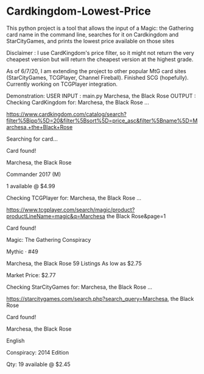 # Cardkingdom-Lowest-Price
This python project is a tool that allows the input of a Magic: the Gathering card name in the command line, searches for it on Cardkingdom and StarCityGames, and prints the lowest price available on those sites

Disclaimer : I use CardKingdom's price filter, so it might not return the very cheapest version but will return the cheapest version at the highest grade.

As of 6/7/20, I am extending the project to other popular MtG card sites (StarCityGames, TCGPlayer, Channel Fireball). Finished SCG (hopefully). Currently working on TCGPlayer integration.


Demonstration:
  USER INPUT : main.py Marchesa, the Black Rose
  OUTPUT : 
  Checking CardKingdom for: Marchesa, the Black Rose ...
  
  https://www.cardkingdom.com/catalog/search?filter%5Bipp%5D=20&filter%5Bsort%5D=price_asc&filter%5Bname%5D=Marchesa,+the+Black+Rose
  
  Searching for card...
  
  Card found!

  Marchesa, the Black Rose
  
  Commander 2017 (M)
  
  1 available @ $4.99

  Checking TCGPlayer for: Marchesa, the Black Rose ...
  
  https://www.tcgplayer.com/search/magic/product?productLineName=magic&q=Marchesa the Black Rose&page=1
  
  Card found!

  Magic: The Gathering Conspiracy
  
  Mythic · #49
  
  Marchesa, the Black Rose 59 Listings As low as $2.75
  
  Market Price: $2.77

  Checking StarCityGames for: Marchesa, the Black Rose ...
  
  https://starcitygames.com/search.php?search_query=Marchesa, the Black Rose
  
  Card found!

  Marchesa, the Black Rose
  
  English
  
  Conspiracy: 2014 Edition
  
  Qty: 19 available @ $2.45
